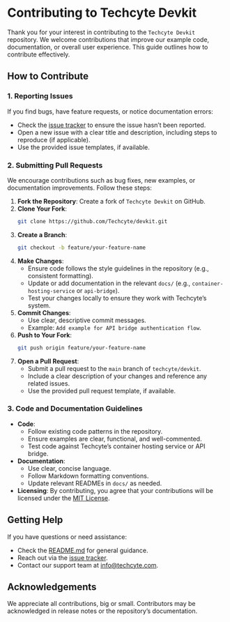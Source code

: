 # Contributing to Techcyte Devkit

Thank you for your interest in contributing to the `Techcyte Devkit` repository. We welcome contributions that improve our example code, documentation, or overall user experience. This guide outlines how to contribute effectively.

## How to Contribute

### 1. Reporting Issues
If you find bugs, have feature requests, or notice documentation errors:
- Check the [issue tracker](https://github.com/Techcyte/devkit/issues) to ensure the issue hasn’t been reported.
- Open a new issue with a clear title and description, including steps to reproduce (if applicable).
- Use the provided issue templates, if available.

### 2. Submitting Pull Requests
We encourage contributions such as bug fixes, new examples, or documentation improvements. Follow these steps:
1. **Fork the Repository**: Create a fork of `Techcyte Devkit` on GitHub.
2. **Clone Your Fork**:
   ```bash
   git clone https://github.com/Techcyte/devkit.git
   ```
3. **Create a Branch**:
   ```bash
   git checkout -b feature/your-feature-name
   ```
4. **Make Changes**:
   - Ensure code follows the style guidelines in the repository (e.g., consistent formatting).
   - Update or add documentation in the relevant `docs/` (e.g., `container-hosting-service` or `api-bridge`).
   - Test your changes locally to ensure they work with Techcyte’s system.
5. **Commit Changes**:
   - Use clear, descriptive commit messages.
   - Example: `Add example for API bridge authentication flow`.
6. **Push to Your Fork**:
   ```bash
   git push origin feature/your-feature-name
   ```
7. **Open a Pull Request**:
   - Submit a pull request to the `main` branch of `techcyte/devkit`.
   - Include a clear description of your changes and reference any related issues.
   - Use the provided pull request template, if available.

### 3. Code and Documentation Guidelines
- **Code**:
  - Follow existing code patterns in the repository.
  - Ensure examples are clear, functional, and well-commented.
  - Test code against Techcyte’s container hosting service or API bridge.
- **Documentation**:
  - Use clear, concise language.
  - Follow Markdown formatting conventions.
  - Update relevant READMEs in `docs/` as needed.
- **Licensing**: By contributing, you agree that your contributions will be licensed under the [MIT License](./LICENSE).

## Getting Help
If you have questions or need assistance:
- Check the [README.md](./README.md) for general guidance.
- Reach out via the [issue tracker](https://github.com/Techcyte/devkit/issues).
- Contact our support team at [info@techcyte.com](mailto:info@techcyte.com).

## Acknowledgements
We appreciate all contributions, big or small. Contributors may be acknowledged in release notes or the repository’s documentation.
